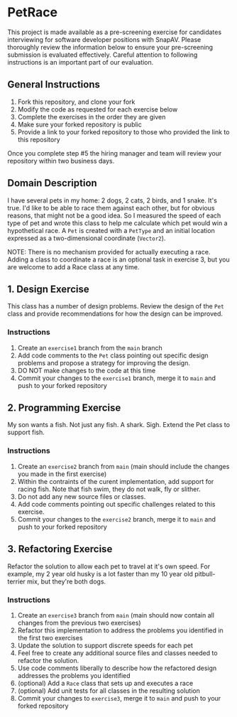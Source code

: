 # PetRace

This project is made available as a pre-screening exercise for candidates interviewing for software developer positions with SnapAV. Please thoroughly review the information below to ensure your pre-screening submission is evaluated effectively. Careful attention to following instructions is an important part of our evaluation.

## General Instructions

1. Fork this repository, and clone your fork
2. Modify the code as requested for each exercise below
3. Complete the exercises in the order they are given
4. Make sure your forked repository is public
5. Provide a link to your forked repository to those who provided the link to this repository

Once you complete step #5 the hiring manager and team will review your repository within two business days. 

## Domain Description

I have several pets in my home: 2 dogs, 2 cats, 2 birds, and 1 snake. It's true. I'd like to be able to race them against each other, but for obvious reasons, that might not be a good idea. So I measured the speed of each type of pet and wrote this class to help me calculate which pet would win a hypothetical race. A `Pet` is created with a `PetType` and an initial location expressed as a two-dimensional coordinate (`Vector2`). 

NOTE: There is no mechanism provided for actually executing a race. Adding a class to coordinate a race is an optional task in exercise 3, but you are welcome to add a Race class at any time.

## 1. Design Exercise

This class has a number of design problems. Review the design of the `Pet` class and provide recommendations for how the design can be improved.

### Instructions
1. Create an `exercise1` branch from the `main` branch
3. Add code comments to the `Pet` class pointing out specific design problems and propose a strategy for improving the design.
4. DO NOT make changes to the code at this time 
4. Commit your changes to the `exercise1` branch, merge it to `main` and push to your forked repository

## 2. Programming Exercise

My son wants a fish. Not just any fish. A shark. Sigh. Extend the Pet class to support fish.

### Instructions
1. Create an `exercise2` branch from `main` (main should include the changes you made in the first exercise)
2. Within the contraints of the curent implementation, add support for racing fish. Note that fish swim, they do not walk, fly or slither.
3. Do not add any new source files or classes.
3. Add code comments pointing out specific challenges related to this exercise. 
4. Commit your changes to the `exercise2` branch, merge it to `main` and push to your forked repository

## 3. Refactoring Exercise

Refactor the solution to allow each pet to travel at it's own speed. For example, my 2 year old husky is a lot faster than my 10 year old pitbull-terrier mix, but they're both dogs. 

### Instructions
1. Create an `exercise3` branch from `main` (main should now contain all changes from the previous two exercises)
2. Refactor this implementation to address the problems you identified in the first two exercises
3. Update the solution to support discrete speeds for each pet 
4. Feel free to create any additional source files and classes needed to refactor the solution.
5. Use code comments liberally to describe how the refactored design addresses the problems you identified
6. (optional) Add a `Race` class that sets up and executes a race
7. (optional) Add unit tests for all classes in the resulting solution
8. Commit your changes to `exercise3`, merge it to `main` and push to your forked repository

